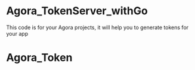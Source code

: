 # Agora_TokenServer_withGo
This code is for your Agora projects, it will help you to generate tokens for your app
# Agora_Token
